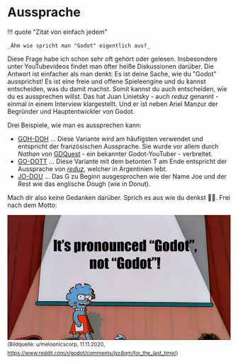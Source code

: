 # Aussprache

!!! quote "Zitat von einfach jedem"

    _Ähm wie spricht man "Godot" eigentlich aus?_

Diese Frage habe ich schon sehr oft gehört oder gelesen. Insbesondere unter YouTubevideos findet man öfter heiße Diskussionen darüber. Die Antwort ist einfacher als man denkt: Es ist deine Sache, wie du "Godot" aussprichst! Es ist eine freie und offene Spieleengine und du kannst entscheiden, was du damit machst. Somit kannst du auch entscheiden, wie du es aussprechen willst. Das hat Juan Linietsky - auch _reduz_ genannt - einmal in einem Interview klargestellt. Und er ist neben Ariel Manzur der Begründer und Hauptentwickler von Godot.

Drei Beispiele, wie man es aussprechen kann:

- [GOH-DOH](../assets/introduction/pronounce/godoh.m4a) ... Diese Variante wird am häufigsten verwendet und entspricht der französischen Aussprache. Sie wurde vor allem durch _Nathan_ von [GDQuest](https://www.gdquest.com/) - ein bekannter Godot-YouTuber - verbreitet.
- [GO-DOTT](../assets/introduction/pronounce/godot.m4a) ... Diese Variante mit dem betonten T am Ende entspricht der Aussprache von [_reduz_](https://twitter.com/reduzio), welcher in Argentinien lebt.
- [JO-DOU](../assets/introduction/pronounce/jodou.m4a) ... Das G zu Beginn ausgesprochen wie der Name Joe und der Rest wie das englische Dough (wie in Donut). 

Mach dir also keine Gedanken darüber. Sprich es aus wie du denkst 🤷‍♂️. Frei nach dem Motto:

![It's pronounced Godot not Godot!](../assets/introduction/pronounce/godot_pronounce_meme.png)
<sup>(Bildquelle: u/meloonicscorp, 11.11.2020, https://www.reddit.com/r/godot/comments/jsc8qm/for_the_last_time/)</sup>